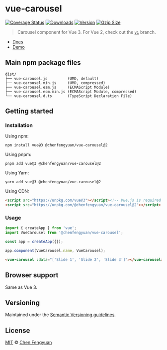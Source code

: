 # vue-carousel

[![Coverage Status](https://img.shields.io/codecov/c/github/fengyuanchen/vue-carousel.svg)](https://codecov.io/gh/fengyuanchen/vue-carousel) [![Downloads](https://img.shields.io/npm/dm/@chenfengyuan/vue-carousel.svg)](https://www.npmjs.com/package/@chenfengyuan/vue-carousel) [![Version](https://img.shields.io/npm/v/@chenfengyuan/vue-carousel.svg)](https://www.npmjs.com/package/@chenfengyuan/vue-carousel) [![Gzip Size](https://img.shields.io/bundlephobia/minzip/@chenfengyuan/vue-carousel.svg)](https://unpkg.com/@chenfengyuan/vue-carousel/dist/vue-carousel.js)

> Carousel component for Vue 3. For Vue 2, check out the [`v1`](https://github.com/fengyuanchen/vue-carousel/tree/v1) branch.

- [Docs](src/README.md)
- [Demo](https://fengyuanchen.github.io/vue-carousel)

## Main npm package files

```text
dist/
├── vue-carousel.js         (UMD, default)
├── vue-carousel.min.js     (UMD, compressed)
├── vue-carousel.esm.js     (ECMAScript Module)
├── vue-carousel.esm.min.js (ECMAScript Module, compressed)
└── vue-carousel.d.ts       (TypeScript Declaration File)
```

## Getting started

### Installation

Using npm:

```shell
npm install vue@3 @chenfengyuan/vue-carousel@2
```

Using pnpm:

```shell
pnpm add vue@3 @chenfengyuan/vue-carousel@2
```

Using Yarn:

```shell
yarn add vue@3 @chenfengyuan/vue-carousel@2
```

Using CDN:

```html
<script src="https://unpkg.com/vue@3"></script><!-- Vue.js is required -->
<script src="https://unpkg.com/@chenfengyuan/vue-carousel@2"></script>
```

### Usage

```js
import { createApp } from 'vue';
import VueCarousel from '@chenfengyuan/vue-carousel';

const app = createApp({});

app.component(VueCarousel.name, VueCarousel);
```

```html
<vue-carousel :data="['Slide 1', 'Slide 2', 'Slide 3']"></vue-carousel>
```

## Browser support

Same as Vue 3.

## Versioning

Maintained under the [Semantic Versioning guidelines](https://semver.org/).

## License

[MIT](https://opensource.org/licenses/MIT) © [Chen Fengyuan](https://chenfengyuan.com/)

